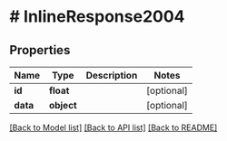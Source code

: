 # # InlineResponse2004

## Properties

Name | Type | Description | Notes
------------ | ------------- | ------------- | -------------
**id** | **float** |  | [optional] 
**data** | **object** |  | [optional] 

[[Back to Model list]](../../README.md#documentation-for-models) [[Back to API list]](../../README.md#documentation-for-api-endpoints) [[Back to README]](../../README.md)


